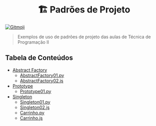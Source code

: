 <div align=center>
    <h1>🏗 Padrões de Projeto</h1>
</div>

<a href="https://gitmoji.dev">
  <img
    src="https://img.shields.io/badge/gitmoji-%20😜%20😍-FFDD67.svg?style=flat-square"
    alt="Gitmoji"
  />
</a>

> Exemplos de uso de padrões de projeto das aulas de Técnica de Programação II

## Tabela de Conteúdos
- [Abstract Factory](./Abstract%20Factory/)
  - [AbstractFactory01.py](Abstract%20Factory/AbstractFactory01.py)
  - [AbstractFactory02.js](Abstract%20Factory/AbstractFactory02.js)
- [Prototype](./Prototype/)
  - [Prototype01.py](./Prototype/)
- [Singleton](./Singleton/)
  - [Singleton01.py](./Singleton/Singleton01.py)
  - [Singleton02.js](./Singleton/Singleton02.js)
  - [Carrinho.py](./Singleton/Carrinho.py)
  - [Carrinho.js](./Singleton/Carrinho.js)